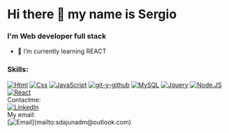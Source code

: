 # Hi there 👋 my name is Sergio
### I'm Web developer full stack
- 🌱 I’m currently learning REACT

### Skills:
[![Html](https://img.shields.io/badge/Html-101010?style=flat&logo=css&logoColor=white&labelColor=101010)]()
[![Css](https://img.shields.io/badge/Css-101010?style=flat&logo=css&logoColor=white&labelColor=101010)]()
[![JavaScript](https://img.shields.io/badge/JavaScript-F7DF1E?style=flat&logo=javascript&logoColor=white&labelColor=101010)]()
[![git-y-github](https://img.shields.io/badge/git-101010?style=flat&logo=css&logoColor=white&labelColor=101010)]()
[![MySQL](https://img.shields.io/badge/MySQL-4479A1?style=flat&logo=mysql&logoColor=white&labelColor=101010)]()
[![Jquery](https://img.shields.io/badge/Jquery-101010?style=flat&logo=css&logoColor=white&labelColor=101010)]()
[![Node.JS](https://img.shields.io/badge/Node.JS-339933?style=flat&logo=node.js&logoColor=white&labelColor=101010)]()
[![React](https://img.shields.io/badge/React-101010?style=flat&logo=css&logoColor=white&labelColor=101010)]()
<br>
Contactme: 
<br>
[![LinkedIn](https://img.shields.io/badge/LinkedIn-Sergio_Daniel_Arriga_Juarez-0077B5?style=for-the-badge&logo=linkedin&logoColor=white&labelColor=101010)](https://www.linkedin.com/in/sergio-daniel-arriaga-juarez-7712711b0/)
<br>
My email: 
<br>
[![Email](https://img.shields.io/badge/sdajunadm@outlook.com-email_personal_(respuesta_lenta)-D14836?style=for-the-badge&logo=gmail&logoColor=white&labelColor=101010)](mailto:sdajunadm@outlook.com)

